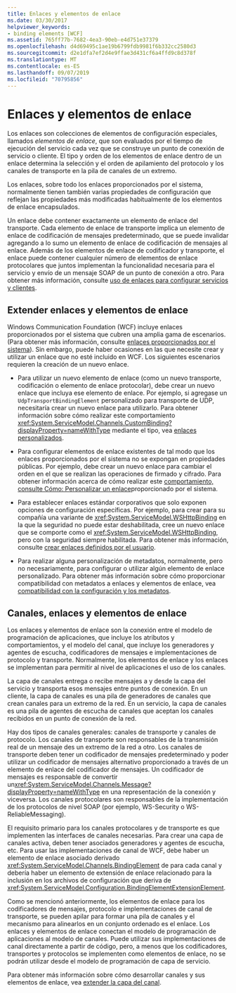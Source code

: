 ```yaml
---
title: Enlaces y elementos de enlace
ms.date: 03/30/2017
helpviewer_keywords:
- binding elements [WCF]
ms.assetid: 765ff77b-7682-4ea3-90eb-e4d751e37379
ms.openlocfilehash: d4d69495c1ae19b6799fdb9981f6b332cc2580d3
ms.sourcegitcommit: d2e1dfa7ef2d4e9ffae3d431cf6a4ffd9c8d378f
ms.translationtype: MT
ms.contentlocale: es-ES
ms.lasthandoff: 09/07/2019
ms.locfileid: "70795856"
---
```

# <a name="bindings-and-binding-elements"></a>Enlaces y elementos de enlace
Los enlaces son colecciones de elementos de configuración especiales, llamados *elementos de enlace*, que son evaluados por el tiempo de ejecución del servicio cada vez que se construye un punto de conexión de servicio o cliente. El tipo y orden de los elementos de enlace dentro de un enlace determina la selección y el orden de apilamiento del protocolo y los canales de transporte en la pila de canales de un extremo.  
  
 Los enlaces, sobre todo los enlaces proporcionados por el sistema, normalmente tienen también varias propiedades de configuración que reflejan las propiedades más modificadas habitualmente de los elementos de enlace encapsulados.  
  
 Un enlace debe contener exactamente un elemento de enlace del transporte. Cada elemento de enlace de transporte implica un elemento de enlace de codificación de mensajes predeterminado, que se puede invalidar agregando a lo sumo un elemento de enlace de codificación de mensajes al enlace. Además de los elementos de enlace de codificador y transporte, el enlace puede contener cualquier número de elementos de enlace protocolares que juntos implementan la funcionalidad necesaria para el servicio y envío de un mensaje SOAP de un punto de conexión a otro. Para obtener más información, consulte [uso de enlaces para configurar servicios y clientes](../using-bindings-to-configure-services-and-clients.md).  
  
## <a name="extending-bindings-and-binding-elements"></a>Extender enlaces y elementos de enlace  
 Windows Communication Foundation (WCF) incluye enlaces proporcionados por el sistema que cubren una amplia gama de escenarios. (Para obtener más información, consulte [enlaces proporcionados por el sistema](../system-provided-bindings.md)). Sin embargo, puede haber ocasiones en las que necesite crear y utilizar un enlace que no esté incluido en WCF. Los siguientes escenarios requieren la creación de un nuevo enlace.  
  
- Para utilizar un nuevo elemento de enlace (como un nuevo transporte, codificación o elemento de enlace protocolar), debe crear un nuevo enlace que incluya ese elemento de enlace. Por ejemplo, si agregase un `UdpTransportBindingElement` personalizado para transporte de UDP, necesitaría crear un nuevo enlace para utilizarlo. Para obtener información sobre cómo realizar este comportamiento <xref:System.ServiceModel.Channels.CustomBinding?displayProperty=nameWithType> mediante el tipo, vea [enlaces personalizados](custom-bindings.md).  
  
- Para configurar elementos de enlace existentes de tal modo que los enlaces proporcionados por el sistema no se expongan en propiedades públicas. Por ejemplo, debe crear un nuevo enlace para cambiar el orden en el que se realizan las operaciones de firmado y cifrado. Para obtener información acerca de cómo realizar este [comportamiento, consulte Cómo: Personalizar un enlace](how-to-customize-a-system-provided-binding.md)proporcionado por el sistema.  
  
- Para establecer enlaces estándar corporativos que solo exponen opciones de configuración específicas. Por ejemplo, para crear para su compañía una variante de <xref:System.ServiceModel.WSHttpBinding> en la que la seguridad no puede estar deshabilitada, cree un nuevo enlace que se comporte como el <xref:System.ServiceModel.WSHttpBinding>, pero con la seguridad siempre habilitada. Para obtener más información, consulte [crear enlaces definidos por el usuario](creating-user-defined-bindings.md).  
  
- Para realizar alguna personalización de metadatos, normalmente, pero no necesariamente, para configurar o utilizar algún elemento de enlace personalizado. Para obtener más información sobre cómo proporcionar compatibilidad con metadatos a enlaces y elementos de enlace, vea [compatibilidad con la configuración y los metadatos](configuration-and-metadata-support.md).  

## <a name="channels-bindings-and-binding-elements"></a>Canales, enlaces y elementos de enlace  
 Los enlaces y elementos de enlace son la conexión entre el modelo de programación de aplicaciones, que incluye los atributos y comportamientos, y el modelo del canal, que incluye los generadores y agentes de escucha, codificadores de mensajes e implementaciones de protocolo y transporte. Normalmente, los elementos de enlace y los enlaces se implementan para permitir al nivel de aplicaciones el uso de los canales.  
  
 La capa de canales entrega o recibe mensajes a y desde la capa del servicio y transporta esos mensajes entre puntos de conexión. En un cliente, la capa de canales es una pila de generadores de canales que crean canales para un extremo de la red. En un servicio, la capa de canales es una pila de agentes de escucha de canales que aceptan los canales recibidos en un punto de conexión de la red.  
  
 Hay dos tipos de canales generales: canales de transporte y canales de protocolo. Los canales de transporte son responsables de la transmisión real de un mensaje des un extremo de la red a otro. Los canales de transporte deben tener un codificador de mensajes predeterminado y poder utilizar un codificador de mensajes alternativo proporcionado a través de un elemento de enlace del codificador de mensajes. Un codificador de mensajes es responsable de convertir un<xref:System.ServiceModel.Channels.Message?displayProperty=nameWithType> en una representación de la conexión y viceversa. Los canales protocolares son responsables de la implementación de los protocolos de nivel SOAP (por ejemplo, WS-Security o WS-ReliableMessaging).  
  
 El requisito primario para los canales protocolares y de transporte es que implementen las interfaces de canales necesarias. Para crear una capa de canales activa, deben tener asociados generadores y agentes de escucha, etc. Para usar las implementaciones de canal de WCF, debe haber un elemento de enlace asociado derivado <xref:System.ServiceModel.Channels.BindingElement> de para cada canal y debería haber un elemento de extensión de enlace relacionado para la inclusión en los archivos de configuración que deriva de <xref:System.ServiceModel.Configuration.BindingElementExtensionElement>.  
  
 Como se mencionó anteriormente, los elementos de enlace para los codificadores de mensajes, protocolo e implementaciones de canal de transporte, se pueden apilar para formar una pila de canales y el mecanismo para alinearlos en un conjunto ordenado es el enlace. Los enlaces y elementos de enlace conectan el modelo de programación de aplicaciones al modelo de canales. Puede utilizar sus implementaciones de canal directamente a partir de código, pero, a menos que los codificadores, transportes y protocolos se implementen como elementos de enlace, no se podrán utilizar desde el modelo de programación de capa de servicio.  
  
 Para obtener más información sobre cómo desarrollar canales y sus elementos de enlace, vea [extender la capa del canal](extending-the-channel-layer.md).
